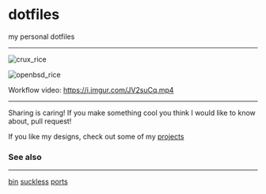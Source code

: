 # dotfiles
my personal dotfiles

------

![crux_rice](https://u.teknik.io/Pg6q5.png)

![openbsd_rice](https://i.redd.it/qgyn862iacl01.gif)

Workflow video: https://i.imgur.com/JV2suCq.mp4

-------

Sharing is caring! If you make something cool you think I would like to know about, pull request!

If you like my designs, check out some of my [projects](http://github.com/mitchweaver)

### See also
---------

[bin](http://github.com/mitchweaver/bin) [suckless](http://github.com/mitchweaver/suckless) [ports](http://github.com/mitchweaver/ports)
